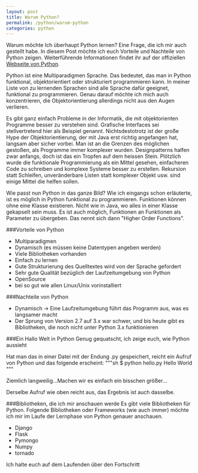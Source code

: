 ```yaml
---
layout: post
title: Warum Python?
permalink: /python/warum-python
categories: python
---
```

Warum möchte Ich überhaupt Python lernen? Eine Frage, die ich mir auch gestellt habe. In diesem Post möchte ich euch Vorteile und Nachteile von Python zeigen. Weiterführende Informationen findet ihr auf der offiziellen [Webseite von Python](www.python.org).

Python ist eine Multiparadigmen Sprache. Das bedeutet, das man in Python funktional, objektorientiert oder strukturiert programmieren kann. In meiner Liste von zu lernenden Sprachen sind alle Sprache dafür geeignet, funktional zu programmieren. Genau darauf möchte ich mich auch konzentrieren, die Objektorientierung allerdings nicht aus den Augen verlieren.

Es gibt ganz einfach Probleme in der Informatik, die mit objektorienten Programme besser zu verstehen sind. Grafische Interfaces sei stellvertretend hier als Beispiel genannt. Nichtsdestotrotz ist der große Hype der Objektorientierung, der mit Java erst richtig angefangen hat, langsam aber sicher vorbei. Man ist an die Grenzen des möglichen gestoßen, als Programme immer komplexer wurden. Designpatterns halfen zwar anfangs, doch ist das ein Tropfen auf dem heissen Stein. Plötzlich wurde die funktionale Programmierung als ein Mittel gesehen, einfacheren Code zu schreiben und komplexe Systeme besser zu erstellen. Rekursion statt Schleifen, unveränderbare Listen statt komplexer Objekt usw. sind einige Mittel die helfen sollen.

Wie passt nun Python in das ganze Bild? Wie ich eingangs schon erläuterte, ist es möglich in Python funktional zu programmieren. Funktionen können ohne eine Klasse existieren. Nicht wie in Java, wo alles in einer Klasse gekapselt sein muss. Es ist auch möglich, Funktionen an Funktionen als Parameter zu übergeben. Das nennt sich dann "Higher Order Functions".

###Vorteile von Python
- Multiparadigmen
- Dynamisch (es müssen keine Datentypen angeben werden)
- Viele Bibliotheken vorhanden
- Einfach zu lernen
- Gute Strukturierung des Quelltextes wird von der Sprache gefordert
- Sehr gute Qualität bezüglich der Laufzeitumgebung von Python
- OpenSource
- bei so gut wie allen Linux/Unix vorinstalliert

###Nachteile von Python
- Dynamisch -> Eine Laufzeitumgebung führt das Programm aus, was es langsamer macht
- Der Sprung von Version 2.7 auf 3.x war schwer, und bis heute gibt es Bibliotheken, die noch nicht unter Python 3.x funktionieren

###Ein Hallo Welt in Python
Genug gequatscht, ich zeige euch, wie Python aussieht

<script src="https://gist.github.com/6LTM/7706391.js"></script>

Hat man das in einer Datei mit der Endung .py gespeichert, reicht ein Aufruf von Python und das folgende erscheint:
"""sh
$ python hello.py
Hello World
"""

Ziemlich langweilig...Machen wir es einfach ein bisschen größer...

<script src="https://gist.github.com/6LTM/7706485.js"></script>

Derselbe Aufruf wie oben reicht aus, das Ergebnis ist auch dasselbe.

###Bibliotheken, die ich mir anschauen werde
Es gibt viele Bibliotheken für Python. Folgende Bibliotheken oder Frameworks (wie auch immer) möchte ich mir im Laufe der Lernphase von Python genauer anschauen.

- Django
- Flask
- Pymongo
- Numpy
- tornado

Ich halte euch auf dem Laufenden über den Fortschritt
